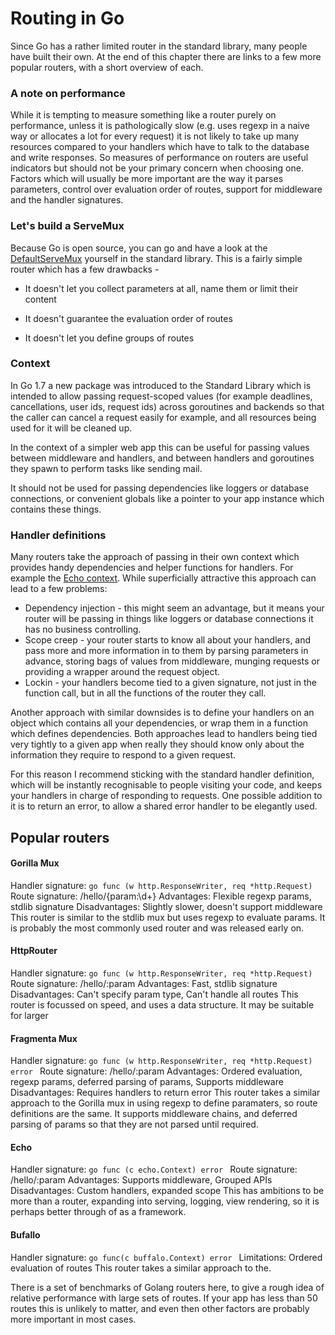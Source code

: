 # Routing in Go

Since Go has a rather limited router in the standard library, many people have built their own. At the end of this chapter there are links to a few more popular routers, with a short overview of each. 

### A note on performance

While it is tempting to measure something like a router purely on performance, unless it is pathologically slow \(e.g. uses regexp in a naive way or allocates a lot for every request\) it is not likely to take up many resources compared to your handlers which have to talk to the database and write responses. So measures of performance on routers are useful  indicators but should not be your primary concern when choosing one. Factors which will usually be more important are the way it parses parameters, control over evaluation order of routes, support for middleware and the handler signatures.


### Let's build a ServeMux

Because Go is open source, you can go and have a look at the [DefaultServeMux](https://golang.org/src/net/http/server.go?#L1865) yourself in the standard library. This is a fairly simple router which has a few drawbacks -

* It doesn't let you collect parameters at all, name them or limit their content

* It doesn't guarantee the evaluation order of routes

* It doesn't let you define groups of routes



### Context

In Go 1.7 a new package was introduced to the Standard Library which is intended to allow passing request-scoped values (for example deadlines, cancellations, user ids, request ids) across goroutines and backends so that the caller can cancel a request easily for example, and all resources being used for it will be cleaned up.

In the context of a simpler web app this can be useful for passing values between middleware and handlers, and between handlers and goroutines they spawn to perform tasks like sending mail. 

It should not be used for passing dependencies like loggers or database connections, or convenient globals like a pointer to your app instance which contains these things.  

### Handler definitions 

Many routers take the approach of passing in their own context which provides handy dependencies and helper functions for handlers. For example the [Echo context](https://godoc.org/github.com/labstack/echo#Context). While superficially attractive this approach can lead to a few problems:

* Dependency injection - this might seem an advantage, but it means your router will be passing in things like loggers or database connections it has no business controlling. 
* Scope creep - your router starts to know all about your handlers, and pass more and more information in to them by parsing parameters in advance, storing bags of values from middleware, munging requests or providing a wrapper around the request object. 
* Lockin - your handlers become tied to a given signature, not just in the function call, but in all the functions of the router they call. 

Another approach with similar downsides is to define your handlers on an object which contains all your dependencies, or wrap them in a function which defines dependencies. Both approaches lead to handlers being tied very tightly to a given app when really they should know only about the information they require to respond to a given request.  

For this reason I recommend sticking with the standard handler definition, which will be instantly recognisable to people visiting your code, and keeps your handlers in charge of responding to requests. One possible addition to it is to return an error, to allow a shared error handler to be elegantly used. 

## Popular routers 

#### Gorilla Mux
Handler signature: ```go func (w http.ResponseWriter, req *http.Request) ```
Route signature: /hello/{param:\d+}
Advantages: Flexible regexp params, stdlib signature
Disadvantages: Slightly slower, doesn't support middleware
This router is similar to the stdlib mux but uses regexp to evaluate params. It is probably the most commonly used router and was released early on. 

#### HttpRouter 
Handler signature: ```go func (w http.ResponseWriter, req *http.Request) ```
Route signature: /hello/:param
Advantages: Fast, stdlib signature
Disadvantages: Can't specify param type, Can't handle all routes
This router is focussed on speed, and uses a data structure. It may be suitable for larger 

#### Fragmenta Mux 
Handler signature: ```go func (w http.ResponseWriter, req *http.Request) error ```
Route signature: /hello/:param
Advantages: Ordered evaluation, regexp params, deferred parsing of params, Supports middleware
Disadvantages: Requires handlers to return error
This router takes a similar approach to the Gorilla mux in using regexp to define paramaters, so route definitions are the same. It supports middleware chains, and deferred parsing of params so that they are not parsed until required. 

#### Echo 
Handler signature: ```go func (c echo.Context) error ```
Route signature: /hello/:param
Advantages: Supports middleware, Grouped APIs
Disadvantages: Custom handlers, expanded scope
This has ambitions to be more than a router, expanding into serving, logging, view rendering, so it is perhaps better through of as a framework. 

#### Bufallo
Handler signature: ```go func(c buffalo.Context) error ```
Limitations: Ordered evaluation of routes
This router takes a similar approach to the.  

There is a set of benchmarks of Golang routers here, to give a rough idea of relative performance with large sets of routes. If your app has less than 50 routes this is unlikely to matter, and even then other factors are probably more important in most cases.   

